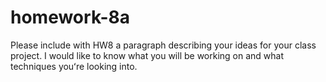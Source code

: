 # homework-8a

Please include with HW8 a paragraph describing your ideas for your class project. I would like to know what you will be working on and what techniques youʻre looking into. 
